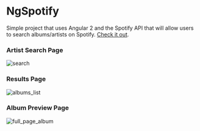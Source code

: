 # NgSpotify

Simple project that uses Angular 2 and the Spotify API that will allow users to search albums/artists on Spotify. [Check it out](https://peterortiz82.github.io//ng-spotify//).

### Artist Search Page
![search](https://cloud.githubusercontent.com/assets/7608328/20644919/06f69e2e-b417-11e6-9e2a-d0a6178cdfa2.png)

### Results Page
![albums_list](https://cloud.githubusercontent.com/assets/7608328/20644921/0e574fe2-b417-11e6-902d-d6ac3236336b.png)

### Album Preview Page
![full_page_album](https://cloud.githubusercontent.com/assets/7608328/20644923/14b4bee2-b417-11e6-9333-d0f08b4772c5.png)
